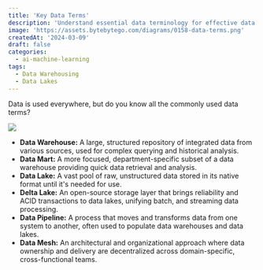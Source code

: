 ```yaml
---
title: 'Key Data Terms'
description: 'Understand essential data terminology for effective data management.'
image: 'https://assets.bytebytego.com/diagrams/0158-data-terms.png'
createdAt: '2024-03-09'
draft: false
categories:
  - ai-machine-learning
tags:
  - Data Warehousing
  - Data Lakes
---
```


Data is used everywhere, but do you know all the commonly used data terms?

![](https://assets.bytebytego.com/diagrams/0158-data-terms.png)

- **Data Warehouse:** A large, structured repository of integrated data from various sources, used for complex querying and historical analysis.
- **Data Mart:** A more focused, department-specific subset of a data warehouse providing quick data retrieval and analysis.
- **Data Lake:** A vast pool of raw, unstructured data stored in its native format until it's needed for use.
- **Delta Lake:** An open-source storage layer that brings reliability and ACID transactions to data lakes, unifying batch, and streaming data processing.
- **Data Pipeline:** A process that moves and transforms data from one system to another, often used to populate data warehouses and data lakes.
- **Data Mesh:** An architectural and organizational approach where data ownership and delivery are decentralized across domain-specific, cross-functional teams.
